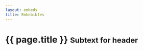 ```yaml
---
layout: embeds
title: Embebibles
---
```


<div class="page-header">
  <h1>{{ page.title }} <small>Subtext for header</small></h1>
</div>
